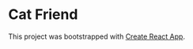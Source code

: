 # Cat Friend

This project was bootstrapped with [Create React App](https://github.com/facebook/create-react-app).
